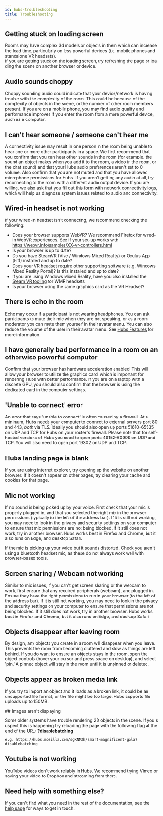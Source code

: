 ```yaml
---
id: hubs-troubleshooting
title: Troubleshooting
---
```


## Getting stuck on loading screen 

Rooms may have complex 3d models or objects in them which can increase the load time, particularly on less powerful devices (i.e. mobile phones and standalone VR headsets). If you are getting stuck on the loading screen, try refreshing the page or loading the scene on another browser or device. 

## Audio sounds choppy

Choppy sounding audio could indicate that your device/network is having trouble with the complexity of the room. This could be because of the complexity of objects in the scene, or the number of other room members present. If you are on a mobile phone, you may find audio quality and performance improves if you enter the room from a more powerful device, such as a computer. 

## I can't hear someone / someone can't hear me

A connectivity issue may result in one person in the room being unable to hear one or more other participants in a space. We first recommend that you confirm that you can hear other sounds in the room (for example, the sound an object makes when you add it to the room, a video in the room, or the chat sound) and that your Hubs audio preferences aren't set to 0 volume. Also confirm that you are not muted and that you have allowed microphone permissions for Hubs. If you aren't getting any audio at all, try reconnecting to the room with a different audio output device. If you are willing, we also ask that you fill out [this form](https://docs.google.com/forms/d/e/1FAIpQLSd_dw8uQN2VjxLcxXmXFzzaJVU8IWXuUAnRJd1kjoB_TohqsA/viewform) with network connectivity logs, which will help us diagnose system issues related to audio and connectivity.

## Wired-in headset is not working

If your wired-in headset isn't connecting, we recommend checking the following:

* Does your browser supports WebVR? We recommend Firefox for wired-in WebVR experiences. See if your set-up works with https://webvr.info/samples/XX-vr-controllers.html 
* Is your browser is up to date?
* Do you have SteamVR (Vive / Windows Mixed Reality) or Oculus App (Rift) installed and up to date?
* Does your VR headset require other supporting software (e.g. Windows Mixed Reality Portal)? Is this installed and up to date? 
* If you are using Windows Mixed Reality, have you also installed the [Steam VR tooling](https://store.steampowered.com/app/719950/Windows_Mixed_Reality_for_SteamVR/) for WMR headsets
* Is your browser using the same graphics card as the VR Headset?

## There is echo in the room

Echo may occur if a participant is not wearing headphones. You can ask participants to mute their mic when they are not speaking, or as a room moderator you can mute them yourself in their avatar menu. You can also reduce the volume of the user in their avatar menu. See [Hubs Features](./hubs-features) for more information. 

## I have generally bad performance in a room on an otherwise powerful computer

Confirm that your browser has hardware acceleration enabled. This will allow your browser to utilize the graphics card, which is important for rendering Hubs with better performance. If you are on a laptop with a discrete GPU, you should also confirm that the browser is using the dedicated card in the computer settings.

## 'Unable to connect' error

An error that says 'unable to connect' is often caused by a firewall. At a minimum, Hubs needs your computer to connect to external servers port 80 and 443, *both* via TLS. Ideally you should also open up ports 51610-65535 on UDP and TCP for Hubs on your router's firewall. Please note that for self-hosted versions of Hubs you need to open ports 49152-60999 on UDP and TCP. You will also need to open port 19302 on UDP and TCP.


## Hubs landing page is blank

If you are using internet explorer, try opening up the website on another browser. If it doesn't appear on other pages, try clearing your cache and cookies for that page. 

## Mic not working 

If no sound is being picked up by your voice. First check that your mic is properly plugged in, and that you selected the right mic in the browser permissions (typically to the left of the address bar). If it is still not working, you may need to look in the privacy and security settings on your computer to ensure that mic permissions are not being blocked. If it still does not work, try in another browser. Hubs works best in Firefox and Chrome, but it also runs on Edge, and desktop Safari.

If the mic is picking up your voice but it sounds distorted. Check you aren't using a bluetooth headset mic, as these do not always work well with browser-based tools. 

## Screen sharing / Webcam not working

Similar to mic issues, if you can't get screen sharing or the webcam to work, first ensure that any required peripherals (webcam), and plugged in. Ensure they have the right permissions to run in your browser (to the left of the address bar). If it is still not working, you may need to look in the privacy and security settings on your computer to ensure that permissions are not being blocked. If it still does not work, try in another browser. Hubs works best in Firefox and Chrome, but it also runs on Edge, and desktop Safari

## Objects disappear after leaving room

By design, any objects you create in a room will disappear when you leave. This prevents the room from becoming cluttered and slow as things are left behind. If you do want to ensure an objects stays in the room, open the object controls (hover your cursor and press space on desktop), and select 'pin.' A pinned object will stay in the room until it is unpinned or deleted. 

## Objects appear as broken media link

If you try to import an object and it loads as a broken link, it could be an unsupported file format, or the file might be too large. Hubs supports file uploads up to 150MB.

## Images aren't displaying 

Some older systems have trouble rendering 2D objects in the scene. If you suspect this is happening try reloading the page with the following flag at the end of the URL: __?disablebatching__

    e.g. https://hubs.mozilla.com/sgKNM3h/smart-magnificent-gala?disablebatching

## Youtube is not working

YouTube videos don't work reliably in Hubs. We recommend trying Vimeo or saving your video to Dropbox and streaming from there.

## Need help with something else?

If you can't find what you need in the rest of the documentation, see the [help page](./help.html) for ways to get in touch.
